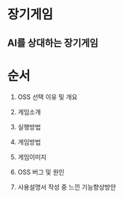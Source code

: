 
장기게임
======

AI를 상대하는 장기게임
-------

# 순서
1. OSS 선택 이유 및 개요

2. 게임소개

3. 실행방법

4. 게임방법

5. 게임이미지

6. OSS 버그 및 원인

6. 사용설명서 작성 중 느낀 기능향상방안


